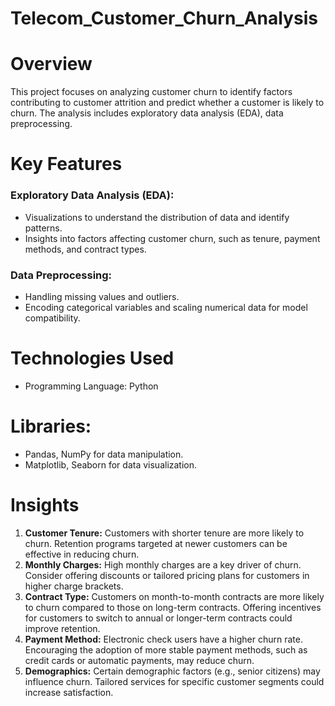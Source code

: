 # Telecom_Customer_Churn_Analysis
# Overview
This project focuses on analyzing customer churn to identify factors contributing to customer attrition and predict whether a customer is likely to churn. The analysis includes exploratory data analysis (EDA), data preprocessing.
# Key Features
### Exploratory Data Analysis (EDA):
- Visualizations to understand the distribution of data and identify patterns.
- Insights into factors affecting customer churn, such as tenure, payment methods, and contract types.
### Data Preprocessing:
- Handling missing values and outliers.
- Encoding categorical variables and scaling numerical data for model compatibility.
# Technologies Used
- Programming Language: Python
# Libraries:
- Pandas, NumPy for data manipulation.
- Matplotlib, Seaborn for data visualization.
# **Insights**
1. **Customer Tenure:** Customers with shorter tenure are more likely to churn. Retention programs targeted at newer customers can be effective in reducing churn.
2. **Monthly Charges:** High monthly charges are a key driver of churn. Consider offering discounts or tailored pricing plans for customers in higher charge brackets.
3. **Contract Type:** Customers on month-to-month contracts are more likely to churn compared to those on long-term contracts. Offering incentives for customers to switch to annual or longer-term contracts could improve retention.
4. **Payment Method:** Electronic check users have a higher churn rate. Encouraging the adoption of more stable payment methods, such as credit cards or automatic payments, may reduce churn.
5. **Demographics:** Certain demographic factors (e.g., senior citizens) may influence churn. Tailored services for specific customer segments could increase satisfaction.
